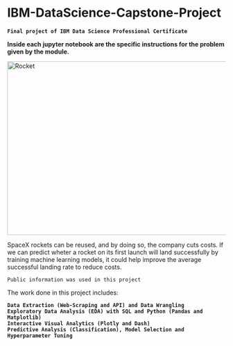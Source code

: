 # IBM-DataScience-Capstone-Project
**`Final project of IBM Data Science Professional Certificate`**

**Inside each jupyter notebook are the specific instructions for the problem given by the module.**

<img src="https://th.bing.com/th/id/OIP.pbVcoF8FOnZ5er3zx7VKqQHaFN?pid=ImgDet&rs=1" alt="Rocket" height="400" width="800">

SpaceX rockets can be reused, and by doing so, the company cuts costs. If we can predict wheter a rocket on its first launch will land successfully by training machine learning models, it could help improve the average successful landing rate to reduce costs.
<br>

`Public information was used in this project`

The work done in this project includes:

**`Data Extraction (Web-Scraping and API) and Data Wrangling`**
<br>
**`Exploratory Data Analysis (EDA) with SQL and Python (Pandas and Matplotlib)`**
<br>
**`Interactive Visual Analytics (Plotly and Dash)`**
<br>
**`Predictive Analysis (Classification), Model Selection and Hyperparameter Tuning`**
